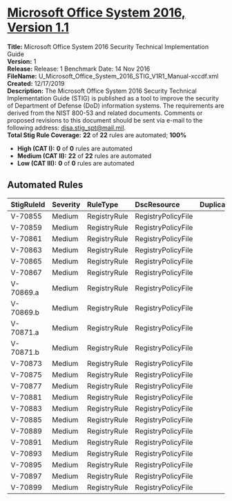 # [Microsoft Office System 2016, Version 1.1](https://github.com/Microsoft/PowerStig/wiki/Office-System2016-1.1)

**Title:** Microsoft Office System 2016 Security Technical Implementation Guide  
**Version:** 1  
**Release:** Release: 1 Benchmark Date: 14 Nov 2016  
**FileName:** U_Microsoft_Office_System_2016_STIG_V1R1_Manual-xccdf.xml  
**Created:** 12/17/2019  
**Description:** The Microsoft Office System 2016 Security Technical Implementation Guide (STIG) is published as a tool to improve the security of Department of Defense (DoD) information systems. The requirements are derived from the NIST 800-53 and related documents. Comments or proposed revisions to this document should be sent via e-mail to the following address: disa.stig_spt@mail.mil.  
**Total Stig Rule Coverage:** **22** of **22** rules are automated; **100%**

* **High (CAT I):** **0** of **0** rules are automated
* **Medium (CAT II):** **22** of **22** rules are automated
* **Low (CAT III):** **0** of **0** rules are automated

## Automated Rules

| StigRuleId | Severity | RuleType | DscResource | DuplicateOf |
| :---- | :---- | :---- | :---- | :---- |
| V-70855 | Medium | RegistryRule | RegistryPolicyFile |  |
| V-70859 | Medium | RegistryRule | RegistryPolicyFile |  |
| V-70861 | Medium | RegistryRule | RegistryPolicyFile |  |
| V-70863 | Medium | RegistryRule | RegistryPolicyFile |  |
| V-70865 | Medium | RegistryRule | RegistryPolicyFile |  |
| V-70867 | Medium | RegistryRule | RegistryPolicyFile |  |
| V-70869.a | Medium | RegistryRule | RegistryPolicyFile |  |
| V-70869.b | Medium | RegistryRule | RegistryPolicyFile |  |
| V-70871.a | Medium | RegistryRule | RegistryPolicyFile |  |
| V-70871.b | Medium | RegistryRule | RegistryPolicyFile |  |
| V-70873 | Medium | RegistryRule | RegistryPolicyFile |  |
| V-70875 | Medium | RegistryRule | RegistryPolicyFile |  |
| V-70877 | Medium | RegistryRule | RegistryPolicyFile |  |
| V-70881 | Medium | RegistryRule | RegistryPolicyFile |  |
| V-70883 | Medium | RegistryRule | RegistryPolicyFile |  |
| V-70885 | Medium | RegistryRule | RegistryPolicyFile |  |
| V-70889 | Medium | RegistryRule | RegistryPolicyFile |  |
| V-70891 | Medium | RegistryRule | RegistryPolicyFile |  |
| V-70893 | Medium | RegistryRule | RegistryPolicyFile |  |
| V-70895 | Medium | RegistryRule | RegistryPolicyFile |  |
| V-70897 | Medium | RegistryRule | RegistryPolicyFile |  |
| V-70899 | Medium | RegistryRule | RegistryPolicyFile |  |
